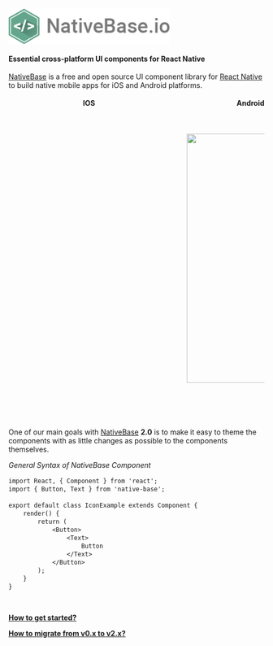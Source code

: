 # <img src='/docs/assets/NB.png' height='70' align="center">

#### Essential cross-platform UI components for React Native
[NativeBase](http://nativebase.io/) is a free and open source UI component library for [React Native](https://facebook.github.io/react-native/) to build native mobile apps for iOS and Android platforms.

<table>
  <thead>
    <tr style="border-style: hidden">
      <th style="border-style: hidden; padding-right: 34px;">IOS</th>
      <th style="padding-right: 140px;">Android</th>
    </tr>
  </thead>
  <thead>
    <tr style="border-style: hidden">
      <th style="border-style: hidden;">
        <div style="background: url(/docs/assets/iphone.png) no-repeat; padding: 63px 20px 100px 18px; width: 292px"><img src="{{('/docs/assets/ios/demo.gif')}}" alt="" /></div></th>
      <th>
        <div style="background: url(/docs/assets/android.png) no-repeat; padding: 45px 118px 68px 0px; background-size: 292px 576px;"><img src="{{('/docs/assets/android/demo.gif')}}" alt="" width="266px" height="490px" /></div></th>
    </tr>
  </thead>
</table>

One of our main goals with [NativeBase](http://nativebase.io/) **2.0** is to make it easy to theme the components with as little changes as possible to the components themselves.

*General Syntax of NativeBase Component*

<pre class="line-numbers"><code class="language-jsx">import React, { Component } from 'react';
import { Button, Text } from 'native-base';
​
export default class IconExample extends Component {
    render() {
        return (
            &lt;Button>
                &lt;Text>
                    Button
                &lt;/Text>
            &lt;/Button>
        );
    }
}</code></pre>
<br />

**[How to get started?](/docs/GetStarted.md)**

**[How to migrate from v0.x to v2.x?](/docs/Migration.md)**
